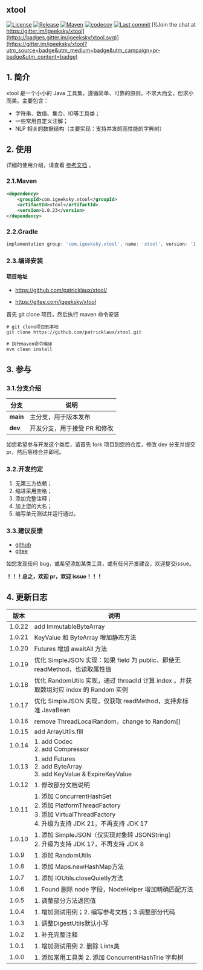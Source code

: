 ## xtool

[![License](https://img.shields.io/badge/license-Apache%202-4EB1BA.svg)](https://www.apache.org/licenses/LICENSE-2.0.html) [![Release](https://img.shields.io/github/v/release/patricklaux/xtool)](https://github.com/patricklaux/xtool/releases) [![Maven](https://img.shields.io/maven-central/v/com.igeeksky.xtool/xtool.svg)](https://central.sonatype.com/artifact/com.igeeksky.xtool/xtool) [![codecov](https://codecov.io/gh/patricklaux/xtool/branch/main/graph/badge.svg?token=VJ87A1IAVH)](https://codecov.io/gh/patricklaux/xtool) [![Last commit](https://img.shields.io/github/last-commit/patricklaux/xtool)](https://github.com/patricklaux/xtool/commits) [![Join the chat at https://gitter.im/igeeksky/xtool](https://badges.gitter.im/igeeksky/xtool.svg)](https://gitter.im/igeeksky/xtool?utm_source=badge&utm_medium=badge&utm_campaign=pr-badge&utm_content=badge)

## 1. 简介

xtool 是一个小小的 Java 工具集，遵循简单、可靠的原则，不求大而全，但求小而美。主要包含：

- 字符串、数值、集合、IO等工具类；
- 一些常用自定义注解；
- NLP 相关的数据结构（主要实现：支持并发的高性能的字典树）

## 2. 使用

详细的使用介绍，请查看 [参考文档](https://github.com/patricklaux/xtool/blob/main/docs/Reference.md) 。

### 2.1.Maven

```xml
<dependency>
    <groupId>com.igeeksky.xtool</groupId>
    <artifactId>xtool</artifactId>
    <version>1.0.23</version>
</dependency>
```

### 2.2.Gradle

```groovy
implementation group: 'com.igeeksky.xtool', name: 'xtool', version: '1.0.23'
```

### 2.3.编译安装

#### 项目地址

- https://github.com/patricklaux/xtool/

- https://gitee.com/igeeksky/xtool

首先 git clone 项目，然后执行 maven 命令安装

```shell
# git clone项目到本地
git clone https://github.com/patricklaux/xtool.git

# 执行maven命令编译
mvn clean install
```

## 3. 参与

### 3.1.分支介绍

| 分支     | 说明                         |
| -------- | ---------------------------- |
| **main** | 主分支，用于版本发布         |
| **dev**  | 开发分支，用于接受 PR 和修改 |

如您希望参与开发这个类库，请首先 fork 项目到您的仓库，修改 dev 分支并提交 pr，然后等待合并即可。

### 3.2.开发约定

1. 无第三方依赖；
2. 缩进采用空格；
3. 添加完整注释；
4. 加上您的大名；
5. 编写单元测试并运行通过。

### 3.3.建议反馈

- [github](https://github.com/patricklaux/xtool/issues)
- [gitee](https://gitee.com/igeeksky/xtool/issues)

如您发现任何 bug，或希望添加某类工具，或有任何开发建议，欢迎提交issue。

**！！！总之，欢迎 pr，欢迎 issue！！！**

## 4. 更新日志

| 版本     | 说明                                                                                                                         |
|--------|----------------------------------------------------------------------------------------------------------------------------|
| 1.0.22 | add ImmutableByteArray                                                                                  |
| 1.0.21 | KeyValue 和 ByteArray 增加静态方法                                                                                                |
| 1.0.20 | Futures 增加 awaitAll 方法                                                                                                     |
| 1.0.19 | 优化 SimpleJSON 实现：如果 field 为 public，即使无 readMethod，也读取属性值                                                                   |
| 1.0.18 | 优化 RandomUtils 实现，通过 threadId 计算 index ，并获取数组对应 index 的 Random 实例                                                          |
| 1.0.17 | 优化 SimpleJSON 实现，仅获取 readMethod，支持非标准 JavaBean                                                                             |
| 1.0.16 | remove ThreadLocalRandom，change to Random[]                                                                                |
| 1.0.15 | add ArrayUtils.fill                                                                                                        |
| 1.0.14 | 1. add Codec <br />2. add Compressor                                                                                       |
| 1.0.13 | 1. add Futures <br />2. add ByteArray <br />3. add KeyValue & ExpireKeyValue                                               |
| 1.0.12 | 1. 修改部分文档说明                                                                                                                |
| 1.0.11 | 1. 添加 ConcurrentHashSet <br />2. 添加 PlatformThreadFactory<br />3. 添加 VirtualThreadFactory<br />4. 升级为支持 JDK 21，不再支持 JDK 17 |
| 1.0.10 | 1. 添加 SimpleJSON（仅实现对象转 JSONString）<br />2. 升级为支持 JDK 17，不再支持 JDK 8                                                        |
| 1.0.9  | 1. 添加 RandomUtils                                                                                                          |
| 1.0.8  | 1. 添加 Maps.newHashMap方法                                                                                                    |
| 1.0.7  | 1. 添加 IOUtils.closeQuietly方法                                                                                               |
| 1.0.6  | 1. Found 删除 node 字段，NodeHelper 增加精确匹配方法                                                                                    |
| 1.0.5  | 1. 调整部分方法返回值                                                                                                               |
| 1.0.4  | 1. 增加测试用例；2. 编写参考文档；3.调整部分代码                                                                                               |
| 1.0.3  | 1. 调整DigestUtils默认小写                                                                                                       |
| 1.0.2  | 1. 补充完整注释                                                                                                                  |
| 1.0.1  | 1. 增加测试用例 2. 删除 Lists类                                                                                                     |
| 1.0.0  | 1. 添加常用工具类 2. 添加 ConcurrentHashTrie 字典树                                                                                    |

